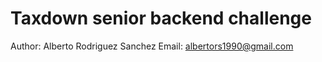 # Taxdown senior backend challenge

Author: Alberto Rodriguez Sanchez
	Email: albertors1990@gmail.com
